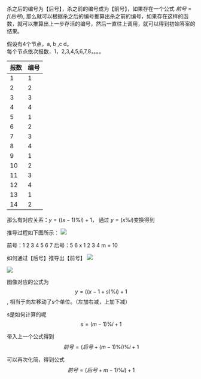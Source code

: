 
杀之后的编号为【后号】，杀之前的编号成为【前号】，如果存在一个公式 $前号 = f(后号)$, 那么就可以根据杀之后的编号推算出杀之前的编号，如果存在这样的函数，就可以推算出上一步存活的编号，然后一直往上调用，就可以得到初始答案的结果。

假设有4个节点，a, b ,c d。  
每个节点依次报数，1，2,3,4,5,6,7,8，。。。

| 报数 | 编号 |
| ---- | ---- |
| 1    | 1    |
| 2    | 2    |
| 3    | 3    |
| 4    | 4    |
| 5    | 1    |
| 6    | 2    |
| 7    | 3    |
| 8    | 4    |
| 9    | 1    |
| 10   | 2    |
| 11   | 3    |
| 12   | 4    |
| 13   | 1    |
| 14   | 2    |


那么有对应关系：$y = ((x-1)\%i) + 1$， 通过 $y = (x\% i)$变换得到

推导过程如下图所示：
![](https://assets.zaqbest.com/2022/05/24/628c4988e612f.png)


前号：1 2 3 4 5 6 7
后号：5 6 x 1 2 3 4
m = 10

如何通过【后号】推导出【前号】
![](https://assets.zaqbest.com/2022/05/24/628c4f2a278a9.png)

![](https://assets.zaqbest.com/2022/05/24/628c4fdfe1387.png)

图像对应的公式为$$y = ((x-1+s)\%i) + 1$$, 相当于向左移动了s个单位。（左加右减，上加下减）

s是如何计算的呢 $$s = (m-1)\%i + 1$$

带入上一个公式得到
$$前号 = (后号+(m-1)\%i)\%i+1$$

可以再次化简，得到公式
$$前号 = (后号+m-1)\%i)+1$$
